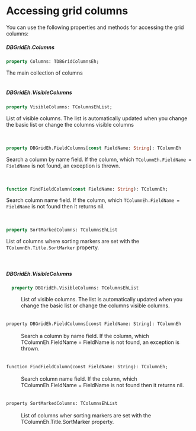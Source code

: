 # Accessing grid columns

You can use the following properties and methods for accessing the grid columns:

##### DBGridEh.Columns
```pascal
property Columns: TDBGridColumnsEh;
```
The main collection of columns  
<br/>

##### DBGridEh.VisibleColumns
```pascal
property VisibleColumns: TColumnsEhList;
```
List of visible columns. The list is automatically updated when you change the basic list or change the columns visible columns
<br/>
<br/>
<br/>

```pascal
property DBGridEh.FieldColumns[const FieldName: String]: TColumnEh
```
Search a column by name field. If the column, which `TColumnEh.FieldName = FieldName` is not found, an exception is thrown.
<br/>
<br/>
<br/>

```pascal
function FindFieldColumn(const FieldName: String): TColumnEh;
```
Search column name field. If the column, which `TColumnEh.FieldName = FieldName` is not found then it returns nil.
<br/>
<br/>
<br/>

```pascal
property SortMarkedColumns: TColumnsEhList
```
List of columns where sorting markers are set with the `TColumnEh.Title.SortMarker` property.
<br/>
<br/>
<br/>

##### DBGridEh.VisibleColumns
```pascal
  property DBGridEh.VisibleColumns: TColumnsEhList
```
  <dd>List of visible columns. The list is automatically updated when you change the basic list or change the columns visible columns.</dd>
  <br/>
  <br/>

  <dt><code>property DBGridEh.FieldColumns[const FieldName: String]: TColumnEh</code></dt>
  <br/>
  <dd>Search a column by name field. If the column, which TColumnEh.FieldName = FieldName is not found, an exception is thrown.</dd>
  <br/>
  <br/>

  <dt><code>function FindFieldColumn(const FieldName: String): TColumnEh;</code></dt>
  <br/>
  <dd>Search column name field. If the column, which TColumnEh.FieldName = FieldName is not found then it returns nil.</dd>
  <br/>
  <br/>

  <dt><code>property SortMarkedColumns: TColumnsEhList</code></dt>
  <br/>
  <dd>List of columns wher sorting markers are set with the TColumnEh.Title.SortMarker property.</dd>
  <br/>
  <br/>

<dl>
</dl>
